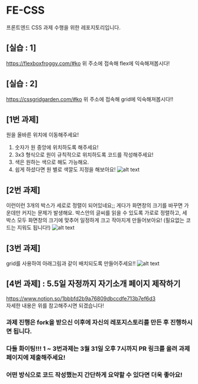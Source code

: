 # FE-CSS
프론트엔드 CSS 과제 수행을 위한 레포지토리입니다.

## [실습 : 1]

https://flexboxfroggy.com/#ko
위 주소에 접속해 flex에 익숙해져봅시다!

## [실습 : 2]

https://cssgridgarden.com/#ko
위 주소에 접속해 grid에 익숙해져봅시다!!

## [1번 과제]

원을 올바른 위치에 이동해주세요!

1. 숫자가 원 중앙에 위치하도록 해주세요!
2. 3x3 형식으로 원이 규칙적으로 위치하도록 코드를 작성해주세요!
3. 색은 원하는 색으로 해도 가능해요.
4. 쉽게 하셨다면 원 별로 색깔도 지정을 해보아요!
![alt text](1번.png)

## [2번 과제]

이런이런 3개의 박스가 세로로 정렬이 되어있네요;;
게다가 화면창의 크기를 바꾸면 가운데만 커지는 문제가 발생해요. 박스안의 글씨를 읽을 수 있도록 가로로 정렬하고, 세 박스 모두 화면창의 크기에 맞추어 일정하게 크고 작아지게 만들어보아요! (필요없는 코드는 지워도 됩니다!)
![alt text](2번.png)

## [3번 과제]

grid를 사용하여 아래그림과 같이 배치되도록 만들어주세요!!
![alt text](3번.png)

## [4번 과제] : 5.5일 자정까지 자기소개 페이지 제작하기
https://www.notion.so/1bbbfd2b9a76809dbccdfe713b7ef6d3
<br/>
자세한 내용은 위를 참고해주시면 되겠습니다!

### 과제 진행은 fork을 받으신 이후에 자신의 레포지스토리를 만든 후 진행하시면 됩니다.

### 다들 화이팅!!! 1 ~ 3번과제는 3월 31일 오후 7시까지 PR 링크를 올려 과제 페이지에 제출해주세요!

### 어떤 방식으로 코드 작성했는지 간단하게 요약할 수 있다면 더욱 좋아요!